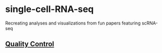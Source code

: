 # single-cell-RNA-seq

Recreating analyses and visualizations from fun papers featuring scRNA-seq


## [Quality Control](https://github.com/chonkcheto/single-cell-RNA-seq/blob/main/part6_scRNAseq_qualitycontrol.md)
